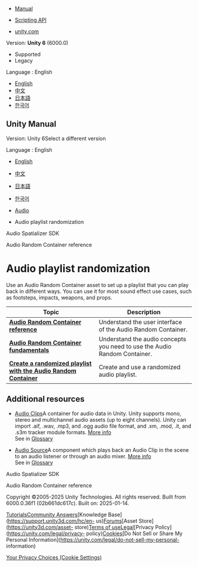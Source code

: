 [](https://docs.unity3d.com)

  * [Manual](../Manual/index.html)
  * [Scripting API](../ScriptReference/index.html)

  * [unity.com](https://unity.com/)

Version: **Unity 6** (6000.0)

  * Supported
  * Legacy

Language : English

  * [English](/Manual/AudioRandomContainer.html)
  * [中文](/cn/current/Manual/AudioRandomContainer.html)
  * [日本語](/ja/current/Manual/AudioRandomContainer.html)
  * [한국어](/kr/current/Manual/AudioRandomContainer.html)

[](https://docs.unity3d.com)

## Unity Manual

Version: Unity 6Select a different version

Language : English

  * [English](/Manual/AudioRandomContainer.html)
  * [中文](/cn/current/Manual/AudioRandomContainer.html)
  * [日本語](/ja/current/Manual/AudioRandomContainer.html)
  * [한국어](/kr/current/Manual/AudioRandomContainer.html)

  * [Audio](Audio.html)
  * Audio playlist randomization

[](AudioSpatializerSDK.html)

Audio Spatializer SDK

[](AudioRandomContainer-UI.html)

Audio Random Container reference

# Audio playlist randomization

Use an Audio Random Container asset to set up a playlist that you can play
back in different ways. You can use it for most sound effect use cases, such
as footsteps, impacts, weapons, and props.

**Topic** | **Description**  
---|---  
**[Audio Random Container reference](AudioRandomContainer-UI.html)** | Understand the user interface of the Audio Random Container.  
**[Audio Random Container fundamentals](AudioRandomContainer-fundamentals.html)** | Understand the audio concepts you need to use the Audio Random Container.  
**[Create a randomized playlist with the Audio Random Container](Create-randomized-playlist.html)** | Create and use a randomized audio playlist.  
  
## Additional resources

  * [Audio Clips](class-AudioClip.html)A container for audio data in Unity. Unity supports mono, stereo and multichannel audio assets (up to eight channels). Unity can import .aif, .wav, .mp3, and .ogg audio file format, and .xm, .mod, .it, and .s3m tracker module formats. [More info](class-AudioClip.html)  
See in [Glossary](Glossary.html#AudioClip)

  * [Audio Source](class-AudioSource.html)A component which plays back an Audio Clip in the scene to an audio listener or through an audio mixer. [More info](class-AudioSource.html)  
See in [Glossary](Glossary.html#AudioSource)

[](AudioSpatializerSDK.html)

Audio Spatializer SDK

[](AudioRandomContainer-UI.html)

Audio Random Container reference

Copyright ©2005-2025 Unity Technologies. All rights reserved. Built from
6000.0.36f1 (02b661dc617c). Built on: 2025-01-14.

[Tutorials](https://learn.unity.com/)[Community
Answers](https://answers.unity3d.com)[Knowledge
Base](https://support.unity3d.com/hc/en-
us)[Forums](https://forum.unity3d.com)[Asset Store](https://unity3d.com/asset-
store)[Terms of
use](https://docs.unity3d.com/Manual/TermsOfUse.html)[Legal](https://unity.com/legal)[Privacy
Policy](https://unity.com/legal/privacy-
policy)[Cookies](https://unity.com/legal/cookie-policy)[Do Not Sell or Share
My Personal Information](https://unity.com/legal/do-not-sell-my-personal-
information)

[Your Privacy Choices (Cookie Settings)](javascript:void\(0\);)

